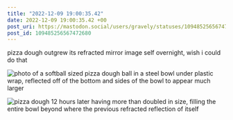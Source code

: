 ```yaml
---
title: "2022-12-09 19:00:35.42"
date: 2022-12-09 19:00:35.42 +00
post_uri: https://mastodon.social/users/gravely/statuses/109485256567472680
post_id: 109485256567472680
---
```

pizza dough outgrew its refracted mirror image self overnight, wish i could do that


![photo of a softball sized pizza dough ball in a steel bowl under plastic wrap, reflected off of the bottom and sides of the bowl to appear much larger](/images/109485243586497513.png)

![pizza dough 12 hours later having more than doubled in size, filling the entire bowl beyond where the previous refracted reflection of itself](/images/109485243876593029.png)

